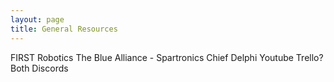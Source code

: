 ```yaml
---
layout: page
title: General Resources
---
```


FIRST Robotics
The Blue Alliance - Spartronics
Chief Delphi
Youtube
Trello?
Both Discords
